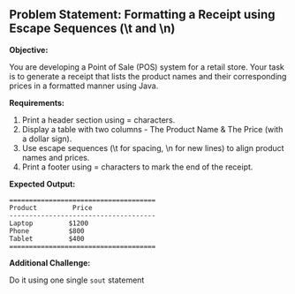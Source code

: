 #
## Problem Statement: Formatting a Receipt using Escape Sequences (\t and \n)

**Objective:**

You are developing a Point of Sale (POS) system for a retail store. Your task is to generate a receipt that lists the product names and their corresponding prices in a formatted manner using Java.

**Requirements:**

1. Print a header section using = characters.
2. Display a table with two columns - The Product Name & The Price (with a dollar sign).
3. Use escape sequences (\t for spacing, \n for new lines) to align product names and prices.
4. Print a footer using = characters to mark the end of the receipt.

**Expected Output:**

```text
=====================================
Product         Price
-------------------------------------
Laptop         $1200
Phone          $800
Tablet         $400
=====================================
```

**Additional Challenge:** 

Do it using one single `sout` statement  

